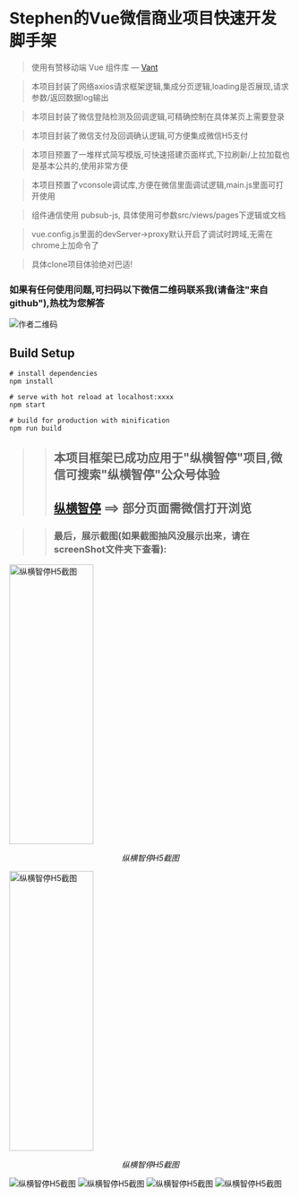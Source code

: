 # Stephen的Vue微信商业项目快速开发脚手架

> 使用有赞移动端 Vue 组件库 — [Vant](https://youzan.github.io/vant/#/zh-CN/intro)

> 本项目封装了网络axios请求框架逻辑,集成分页逻辑,loading是否展现,请求参数/返回数据log输出

> 本项目封装了微信登陆检测及回调逻辑,可精确控制在具体某页上需要登录

> 本项目封装了微信支付及回调确认逻辑,可方便集成微信H5支付

> 本项目预置了一堆样式简写模版,可快速搭建页面样式,下拉刷新/上拉加载也是基本公共的,使用非常方便

> 本项目预置了vconsole调试库,方便在微信里面调试逻辑,main.js里面可打开使用

> 组件通信使用 pubsub-js, 具体使用可参数src/views/pages下逻辑或文档

> vue.config.js里面的devServer->proxy默认开启了调试时跨域,无需在chrome上加命令了

> 具体clone项目体验绝对巴适!

### 如果有任何使用问题,可扫码以下微信二维码联系我(请备注"来自github"),热枕为您解答
![作者二维码](https://github.com/woshiluoyong/StephenVueCliProject/blob/master/screenShot/my_wx_code.jpg)

## Build Setup

``` shell
# install dependencies
npm install

# serve with hot reload at localhost:xxxx
npm start

# build for production with minification
npm run build
```

>> ## 本项目框架已成功应用于"纵横智停"项目,微信可搜索"纵横智停"公众号体验 
>> ## [纵横智停](http://wx.cdhuanyu.com.cn/) ==> 部分页面需微信打开浏览

>> ### 最后，展示截图(如果截图抽风没展示出来，请在screenShot文件夹下查看):

<p>
	<p>
        <img src="https://github.com/woshiluoyong/StephenVueCliProject/blob/master/screenShot/1.jpg" alt="纵横智停H5截图"  width="150" height="500">
        <p align="center">
            <em>纵横智停H5截图</em>
        </p>
    </p>
    <p>
        <img src="https://github.com/woshiluoyong/StephenVueCliProject/blob/master/screenShot/2.jpg" alt="纵横智停H5截图"  width="150" height="500">
        <p align="center">
            <em>纵横智停H5截图</em>
        </p>
    </p>
</p>

![纵横智停H5截图](https://github.com/woshiluoyong/StephenVueCliProject/blob/master/screenShot/1.jpg)
![纵横智停H5截图](https://github.com/woshiluoyong/StephenVueCliProject/blob/master/screenShot/2.jpg)
![纵横智停H5截图](https://github.com/woshiluoyong/StephenVueCliProject/blob/master/screenShot/3.jpg)
![纵横智停H5截图](https://github.com/woshiluoyong/StephenVueCliProject/blob/master/screenShot/4.jpg)